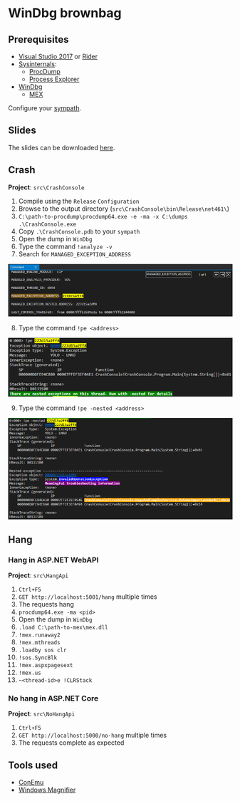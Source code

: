 # WinDbg brownbag

## Prerequisites

- [Visual Studio 2017][vs-2017] or [Rider][rider]
- [Sysinternals][sysinternals]:
  - [ProcDump][procdump]
  - [Process Explorer][process-explorer]
- [WinDbg][windbg]
  - [MEX][mex]

Configure your [sympath][sympath].

## Slides

The slides can be downloaded [here][windbg-slides].

## Crash

**Project**: `src\CrashConsole`

1. Compile using the `Release` `Configuration`
1. Browse to the output directory (`src\CrashConsole\bin\Release\net461\`)
1. `C:\path-to-procdump\procdump64.exe -e -ma -x C:\dumps .\CrashConsole.exe`
1. Copy `.\CrashConsole.pdb` to your `sympath`
1. Open the dump in `WinDbg`
1. Type the command `!analyze -v`
1. Search for `MANAGED_EXCEPTION_ADDRESS`

![MANAGED_EXCEPTION_ADDRESS](docs/managed-exception-address.png)

8. Type the command `!pe <address>`

![!pe <address>](docs/pe.png)

9. Type the command `!pe -nested <address>`

![!pe -nested <address>](docs/pe-nested.png)

## Hang

### Hang in ASP.NET WebAPI

**Project**: `src\HangApi`

1. `Ctrl+F5`
1. `GET http://localhost:5001/hang` multiple times
1. The requests hang
1. `procdump64.exe -ma <pid>`
1. Open the dump in `WinDbg`
1. `.load C:\path-to-mex\mex.dll`
1. `!mex.runaway2`
1. `!mex.mthreads`
1. `.loadby sos clr`
1. `!sos.SyncBlk`
1. `!mex.aspxpagesext`
1. `!mex.us`
1. `~<thread-id>e !CLRStack`

### No hang in ASP.NET Core

**Project**: `src\NoHangApi`

1. `Ctrl+F5`
1. `GET http://localhost:5000/no-hang` multiple times
1. The requests complete as expected

## Tools used

- [ConEmu][conemu]
- [Windows Magnifier][windows-magnifier]

[vs-2017]: https://www.visualstudio.com/downloads/
[rider]: https://www.jetbrains.com/rider/
[windbg-slides]: docs/WinDbg.pptx
[sysinternals]: https://docs.microsoft.com/en-us/sysinternals/
[procdump]: https://docs.microsoft.com/en-us/sysinternals/downloads/procdump
[process-explorer]: https://docs.microsoft.com/en-us/sysinternals/downloads/process-explorer
[windbg]: https://github.com/gabrielweyer/nuggets/blob/master/windbg/README.md#download-and-install-windbg
[sympath]: https://github.com/gabrielweyer/nuggets/blob/master/windbg/README.md#configure-the-symbols
[conemu]: https://conemu.github.io/
[windows-magnifier]: https://support.microsoft.com/en-au/help/11542/windows-use-magnifier
[mex]: https://www.microsoft.com/en-us/download/details.aspx?id=53304
